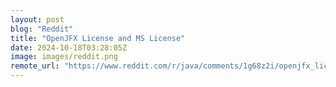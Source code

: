 ```yaml
---
layout: post
blog: "Reddit"
title: "OpenJFX License and MS License"
date: 2024-10-18T03:28:05Z
image: images/reddit.png
remote_url: "https://www.reddit.com/r/java/comments/1g68z2i/openjfx_license_and_ms_license/"
---
```

